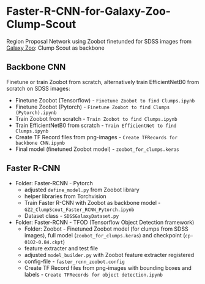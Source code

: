 # Faster-R-CNN-for-Galaxy-Zoo-Clump-Scout
Region Proposal Network using Zoobot finetunded for SDSS images from [Galaxy Zoo](https://github.com/mwalmsley/zoobot): Clump Scout as backbone
## Backbone CNN
Finetune or train Zoobot from scratch, alternatively train EfficientNetB0 from scratch on SDSS images:
* Finetune Zoobot (Tensorflow) - `Finetune Zoobot to find Clumps.ipynb`
* Finetune Zoobot (Pytorch) - `Finetune Zoobot to find Clumps (Pytorch).ipynb`
* Train Zoobot from scratch - `Train Zoobot to find Clumps.ipynb`
* Train EfficientNetB0 from scratch - `Train EfficientNet to find Clumps.ipynb`
* Create TF Record files from png-images - `Create TFRecords for backbone CNN.ipynb`
* Final model (finetuned Zoobot model) - `zoobot_for_clumps.keras`
## Faster R-CNN
* Folder: Faster-RCNN - Pytorch
  * adjusted `define_model.py` from Zoobot library
  * helper libraries from Torchvision
  * Train Faster R-CNN with Zoobot as backbone model - `GZ2_ClumpScout_Faster_RCNN_Pytorch.ipynb`
  * Dataset class - `SDSSGalaxyDataset.py`
* Folder: Faster-RCNN - TFOD (Tensorflow Object Detection framework)
  * Folder: Zoobot - Finetuned Zoobot model (for clumps from SDSS images), full model (`zoobot_for_clumps.keras`) and checkpoint (`cp-0102-0.84.ckpt`)
  * feature extracter and test file
  * adjusted `model_builder.py` with Zoobot feature extracter registered
  * config-file - `faster_rcnn_zoobot.config`
  * Create TF Record files from png-images with bounding boxes and labels - `Create TFRecords for object detection.ipynb`
